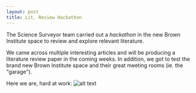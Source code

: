 ```yaml
---
layout: post
title: Lit. Review Hackathon
---
```


The Science Surveyor team carried out a *hackathon* in the new Brown Institute space to review and explore relevant literature.

We came across multiple interesting articles and will be producing a literature review paper in the coming weeks. In addition, we got to test the brand new Brown Institute space and their great meeting rooms (ie. the "garage").

Here we are, hard at work:
![alt text](https://dl.dropboxusercontent.com/u/7595728/hackathon.jpg)